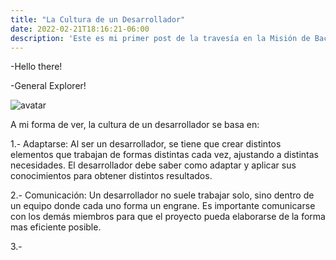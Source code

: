 ```yaml
---
title: "La Cultura de un Desarrollador"
date: 2022-02-21T18:16:21-06:00
description: 'Este es mi primer post de la travesía en la Misión de Backend con Node JS de Launch X.'
---
```


-Hello there!

-General Explorer!

![avatar](https://us.v-cdn.net/6025735/uploads/editor/y6/1uwr9ko8tfc3.gif)

A mi forma de ver, la cultura de un desarrollador se basa en:

1.- Adaptarse: Al ser un desarrollador, se tiene que crear distintos elementos que trabajan de formas distintas cada vez, ajustando a distintas necesidades. El desarrollador debe saber como adaptar y aplicar sus conocimientos para obtener distintos resultados.

2.- Comunicación: Un desarrollador no suele trabajar solo, sino dentro de un equipo donde cada uno forma un engrane. Es importante comunicarse con los demás miembros para que el proyecto pueda elaborarse de la forma mas eficiente posible.

3.-
